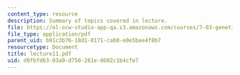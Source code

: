 ```yaml
---
content_type: resource
description: Summary of topics covered in lecture.
file: https://ol-ocw-studio-app-qa.s3.amazonaws.com/courses/7-03-genetics-fall-2004/d0fbfd6303a0d750281e8602c1b4cfe7_lecture11.pdf
file_type: application/pdf
parent_uid: b91c3b76-18d1-0171-cab0-e0e5bee4f8b7
resourcetype: Document
title: lecture11.pdf
uid: d0fbfd63-03a0-d750-281e-8602c1b4cfe7
---
```

